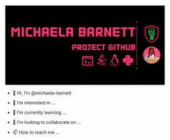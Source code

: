 
![Alt Image text](https://github.com/michaela-barnett/michaela-barnett/blob/356f13d91d3de16ad4c81b238466d42a9b1c668d/Github%20(1).png)




- 👋 Hi, I’m @michaela-barnett

- 👀 I’m interested in ...

- 🌱 I’m currently learning ...

- 💞️ I’m looking to collaborate on ...

- 📫 How to reach me ...



<!---
14
michaela-barnett/michaela-barnett is a ✨ special ✨ repository because its `README.md` (this file) appears on your GitHub profile.
15
You can click the Preview link to take a look at your changes.
16
--->

